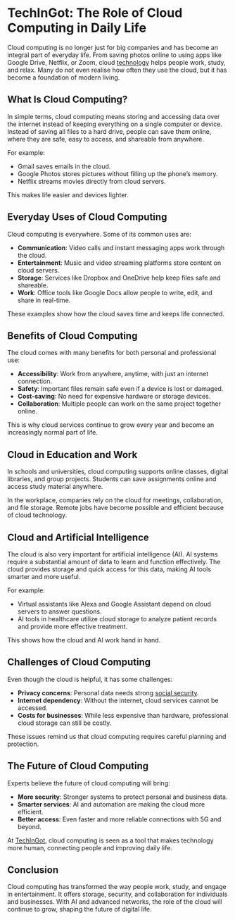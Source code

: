 # TechInGot: The Role of Cloud Computing in Daily Life  

Cloud computing is no longer just for big companies and has become an integral part of everyday life. From saving photos online to using apps like Google Drive, Netflix, or Zoom, cloud [technology](https://techingot.com/technology-and-privacy-are-we-being-watched/) helps people work, study, and relax. Many do not even realise how often they use the cloud, but it has become a foundation of modern living.  

## What Is Cloud Computing?  

In simple terms, cloud computing means storing and accessing data over the internet instead of keeping everything on a single computer or device. Instead of saving all files to a hard drive, people can save them online, where they are safe, easy to access, and shareable from anywhere.  

For example:  

- Gmail saves emails in the cloud.  
- Google Photos stores pictures without filling up the phone’s memory.  
- Netflix streams movies directly from cloud servers.  

This makes life easier and devices lighter.  

## Everyday Uses of Cloud Computing  

Cloud computing is everywhere. Some of its common uses are:  

- **Communication**: Video calls and instant messaging apps work through the cloud.  
- **Entertainment**: Music and video streaming platforms store content on cloud servers.  
- **Storage**: Services like Dropbox and OneDrive help keep files safe and shareable.  
- **Work**: Office tools like Google Docs allow people to write, edit, and share in real-time.  

These examples show how the cloud saves time and keeps life connected.  

## Benefits of Cloud Computing  

The cloud comes with many benefits for both personal and professional use:  

- **Accessibility**: Work from anywhere, anytime, with just an internet connection.  
- **Safety**: Important files remain safe even if a device is lost or damaged.  
- **Cost-saving**: No need for expensive hardware or storage devices.  
- **Collaboration**: Multiple people can work on the same project together online.  

This is why cloud services continue to grow every year and become an increasingly normal part of life.  

## Cloud in Education and Work  

In schools and universities, cloud computing supports online classes, digital libraries, and group projects. Students can save assignments online and access study material anywhere.  

In the workplace, companies rely on the cloud for meetings, collaboration, and file storage. Remote jobs have become possible and efficient because of cloud technology.  

## Cloud and Artificial Intelligence  

The cloud is also very important for artificial intelligence (AI). AI systems require a substantial amount of data to learn and function effectively. The cloud provides storage and quick access for this data, making AI tools smarter and more useful.  

For example:  

- Virtual assistants like Alexa and Google Assistant depend on cloud servers to answer questions.  
- AI tools in healthcare utilize cloud storage to analyze patient records and provide more effective treatment.  

This shows how the cloud and AI work hand in hand.  

## Challenges of Cloud Computing  

Even though the cloud is helpful, it has some challenges:  

- **Privacy concerns**: Personal data needs strong [social security](https://techingot.com/social-security-group-1-direct-deposit-time/).  
- **Internet dependency**: Without the internet, cloud services cannot be accessed.  
- **Costs for businesses**: While less expensive than hardware, professional cloud storage can still be costly.  

These issues remind us that cloud computing requires careful planning and protection.  

## The Future of Cloud Computing  

Experts believe the future of cloud computing will bring:  

- **More security**: Stronger systems to protect personal and business data.  
- **Smarter services**: AI and automation are making the cloud more efficient.  
- **Better access**: Even faster and more reliable connections with 5G and beyond.  

At [TechInGot](https://techingot.com/), cloud computing is seen as a tool that makes technology more human, connecting people and improving daily life.  

## Conclusion  

Cloud computing has transformed the way people work, study, and engage in entertainment. It offers storage, security, and collaboration for individuals and businesses. With AI and advanced networks, the role of the cloud will continue to grow, shaping the future of digital life.  
